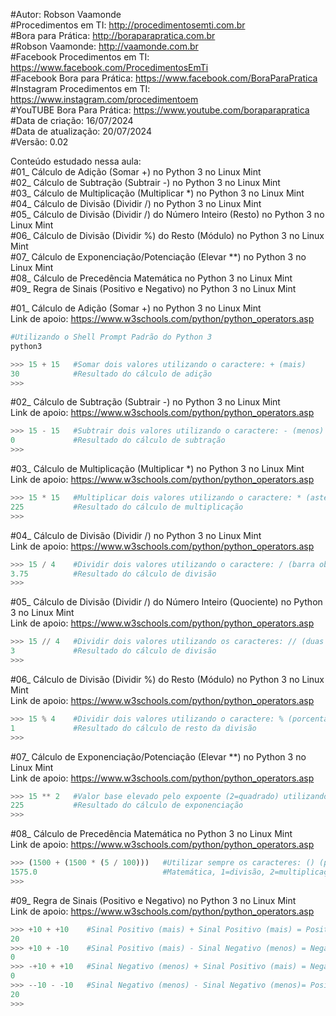 #Autor: Robson Vaamonde<br>
#Procedimentos em TI: http://procedimentosemti.com.br<br>
#Bora para Prática: http://boraparapratica.com.br<br>
#Robson Vaamonde: http://vaamonde.com.br<br>
#Facebook Procedimentos em TI: https://www.facebook.com/ProcedimentosEmTi<br>
#Facebook Bora para Prática: https://www.facebook.com/BoraParaPratica<br>
#Instagram Procedimentos em TI: https://www.instagram.com/procedimentoem<br>
#YouTUBE Bora Para Prática: https://www.youtube.com/boraparapratica<br>
#Data de criação: 16/07/2024<br>
#Data de atualização: 20/07/2024<br>
#Versão: 0.02<br>

Conteúdo estudado nessa aula:<br>
#01_ Cálculo de Adição (Somar +) no Python 3 no Linux Mint<br>
#02_ Cálculo de Subtração (Subtrair -) no Python 3 no Linux Mint<br>
#03_ Cálculo de Multiplicação (Multiplicar *) no Python 3 no Linux Mint<br>
#04_ Cálculo de Divisão (Dividir /) no Python 3 no Linux Mint<br>
#05_ Cálculo de Divisão (Dividir /) do Número Inteiro (Resto) no Python 3 no Linux Mint<br>
#06_ Cálculo de Divisão (Dividir %) do Resto (Módulo) no Python 3 no Linux Mint<br>
#07_ Cálculo de Exponenciação/Potenciação (Elevar **) no Python 3 no Linux Mint<br>
#08_ Cálculo de Precedência Matemática no Python 3 no Linux Mint<br>
#09_ Regra de Sinais (Positivo e Negativo) no Python 3 no Linux Mint<br>

#01_ Cálculo de Adição (Somar +) no Python 3 no Linux Mint<br>
Link de apoio: https://www.w3schools.com/python/python_operators.asp
```bash
#Utilizando o Shell Prompt Padrão do Python 3
python3
```
```python
>>> 15 + 15   #Somar dois valores utilizando o caractere: + (mais)
30            #Resultado do cálculo de adição
>>>
```

#02_ Cálculo de Subtração (Subtrair -) no Python 3 no Linux Mint<br>
Link de apoio: https://www.w3schools.com/python/python_operators.asp
```python
>>> 15 - 15   #Subtrair dois valores utilizando o caractere: - (menos)
0             #Resultado do cálculo de subtração
>>>
```

#03_ Cálculo de Multiplicação (Multiplicar *) no Python 3 no Linux Mint<br>
Link de apoio: https://www.w3schools.com/python/python_operators.asp
```python
>>> 15 * 15   #Multiplicar dois valores utilizando o caractere: * (asterisco)
225           #Resultado do cálculo de multiplicação
>>>
```

#04_ Cálculo de Divisão (Dividir /) no Python 3 no Linux Mint<br>
Link de apoio: https://www.w3schools.com/python/python_operators.asp
```python
>>> 15 / 4    #Dividir dois valores utilizando o caractere: / (barra oblíqua)
3.75          #Resultado do cálculo de divisão
>>>
```

#05_ Cálculo de Divisão (Dividir /) do Número Inteiro (Quociente) no Python 3 no Linux Mint<br>
Link de apoio: https://www.w3schools.com/python/python_operators.asp
```python
>>> 15 // 4   #Dividir dois valores utilizando os caracteres: // (duas barras oblíqua)
3             #Resultado do cálculo de divisão
>>>
```

#06_ Cálculo de Divisão (Dividir %) do Resto (Módulo) no Python 3 no Linux Mint<br>
Link de apoio: https://www.w3schools.com/python/python_operators.asp
```python
>>> 15 % 4    #Dividir dois valores utilizando o caractere: % (porcentagem)
1             #Resultado do cálculo de resto da divisão
>>>
```

#07_ Cálculo de Exponenciação/Potenciação (Elevar **) no Python 3 no Linux Mint<br>
Link de apoio: https://www.w3schools.com/python/python_operators.asp
```python
>>> 15 ** 2   #Valor base elevado pelo expoente (2=quadrado) utilizando os caracteres: ** (dois asterisco)
225           #Resultado do cálculo de exponenciação
>>>
```

#08_ Cálculo de Precedência Matemática no Python 3 no Linux Mint<br>
Link de apoio: https://www.w3schools.com/python/python_operators.asp
```python
>>> (1500 + (1500 * (5 / 100)))   #Utilizar sempre os caracteres: () (parênteses) para quebrar a ordem da precedência
1575.0                            #Matemática, 1=divisão, 2=multiplicação e 3=adição (IGUAL AO MICROSOFT OFFICE EXCEL)
>>>
```

#09_ Regra de Sinais (Positivo e Negativo) no Python 3 no Linux Mint<br>
Link de apoio: https://www.w3schools.com/python/python_operators.asp
```python
>>> +10 + +10    #Sinal Positivo (mais) + Sinal Positivo (mais) = Positivo (mais)
20
>>> +10 + -10    #Sinal Positivo (mais) - Sinal Negativo (menos) = Negativo (menos)
0
>>> -+10 + +10   #Sinal Negativo (menos) + Sinal Positivo (mais) = Negativo (menos)
0
>>> --10 - -10   #Sinal Negativo (menos) - Sinal Negativo (menos)= Positivo (mais)
20
>>>
```